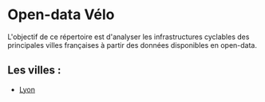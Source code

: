 # Open-data Vélo

L'objectif de ce répertoire est d'analyser les infrastructures cyclables des principales villes françaises à partir des données disponibles en open-data.

## Les villes :
* [Lyon](./LYON.md)
